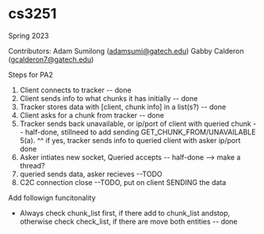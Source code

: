 # cs3251
Spring 2023

Contributors:
Adam Sumilong (adamsumi@gatech.edu)
Gabby Calderon (gcalderon7@gatech.edu)

Steps for PA2
1. Client connects to tracker -- done
2. Client sends info to what chunks it has initially -- done
3. Tracker stores data with [client, chunk info] in a list(s?) -- done
4. Client asks for a chunk from tracker -- done
5. Tracker sends back unavailable, or ip/port of client with queried chunk -- half-done, stillneed to add sending GET_CHUNK_FROM/UNAVAILABLE
5(a). ^^ if yes, tracker sends info to queried client with asker ip/port done
6. Asker intiates new socket, Queried accepts -- half-done --> make a thread?
7. queried sends data, asker recieves --TODO
8. C2C connection close --TODO, put on client SENDING the data


Add followign funcitonality
- Always check chunk_list first, if there add to chunk_list andstop, otherwise check check_list, if there are move both entities -- done